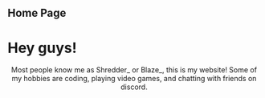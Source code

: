 ## Home Page

<head>
  </head>

  <body>
  <h1> Hey guys! </h1>
  <center> Most people know me as Shredder_ or Blaze_, this is my website! Some of my hobbies are coding, playing video games, and chatting with friends on discord.</center>
  




